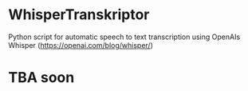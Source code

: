 # WhisperTranskriptor
Python script for automatic speech to text transcription using OpenAIs Whisper (https://openai.com/blog/whisper/) 

# TBA soon
